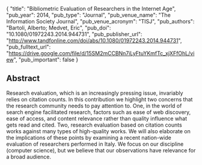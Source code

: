 {
  "title": "Bibliometric Evaluation of Researchers in the Internet Age",
  "pub_year": 2014,
  "pub_type": "Journal",
  "pub_venue_name": "The Information Society Journal",
  "pub_venue_acronym": "TISJ",
  "pub_authors": "Bartoli, Alberto; Medvet, Eric",
  "pub_doi": "10.1080/01972243.2014.944731",
  "pub_publisher_url": "http://www.tandfonline.com/doi/abs/10.1080/01972243.2014.944731",
  "pub_fulltext_url": "https://drive.google.com/file/d/15SM2mCCBNn7iLyFtuYKmfTc_xjXFfOhL/view",
  "pub_important": false
}

## Abstract
Research evaluation, which is an increasingly pressing issue, invariably relies on citation counts. In this contribution we highlight two concerns that the research community needs to pay attention to. One, in the world of search engine facilitated research, factors such as ease of web discovery, ease of access, and content relevance rather than quality influence what gets read and cited. Two, research evaluation based on citation counts works against many types of high-quality works. We will also elaborate on the implications of these points by examining a recent nation-wide evaluation of researchers performed in Italy. We focus on our discipline (computer science), but we believe that our observations have relevance for a broad audience.
